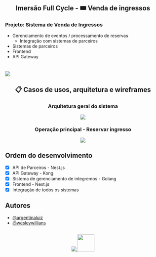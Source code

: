 <div align="center">
  
  ## Imersão Full Cycle - 🎟 Venda de ingressos
  
</div>

### Projeto: Sistema de Venda de Ingressos

- Gerenciamento de eventos / processamento de reservas		
  - Integração com sistemas de parceiros
- Sistemas de parceiros
- Frontend
- API Gateway

#
<img src="https://github.com/bruno-silverio/fullcycle-devticket/assets/27282770/7a5e8ef0-f6dc-418d-a248-e065abe55416" />
    
<div align="center">
  
  ## 📋 Casos de usos, arquitetura e wireframes
  
  ### Arquitetura geral do sistema
  
  <img src="https://github.com/bruno-silverio/fullcycle-devticket/assets/27282770/4b207083-c252-4c02-9637-8fd380e8b18f" />
  
  ### Operação principal - Reservar ingresso
  
  <img src="https://github.com/bruno-silverio/fullcycle-devticket/assets/27282770/804de197-07be-4d1d-82ec-e5f2161e6d9c" />

</div>

## Ordem do desenvolvimento
- [x] API de Parceiros - Nest.js
- [x] API Gateway - Kong
- [x] Sistema de gerenciamento de integremos - Golang
- [x] Frontend - Next.js
- [x] Integração de todos os sistemas

## Autores

- [@argentinaluiz](https://github.com/argentinaluiz)
- [@wesleywillians](https://github.com/wesleywillians)

##
<p align="center">
  <a href="https://skillicons.dev">
    <img src="https://skillicons.dev/icons?i=next,nest,go,docker" >
    <img src="https://github.com/bruno-silverio/fullcycle-devticket/assets/27282770/5d8c1da1-379a-4673-aea1-67c9040c4900"  width="55" height="55"/>
  </a>
</p>
